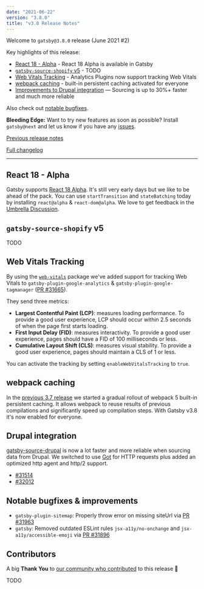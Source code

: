 ```yaml
---
date: "2021-06-22"
version: "3.8.0"
title: "v3.8 Release Notes"
---
```


Welcome to `gatsby@3.8.0` release (June 2021 #2)

Key highlights of this release:

- [React 18 - Alpha](#react-18---alpha) - React 18 Alpha is available in Gatsby
- [`gatsby-source-shopify` v5](#gatsby-source-shopify-v5) - TODO
- [Web Vitals Tracking](#web-vitals-tracking) - Analytics Plugins now support tracking Web Vitals
- [webpack caching](#webpack-caching) - built-in persistent caching activated for everyone
- [Improvements to Drupal integration](#drupal-integration) — Sourcing is up to 30%+ faster and much more reliable

Also check out [notable bugfixes](#notable-bugfixes--improvements).

**Bleeding Edge:** Want to try new features as soon as possible? Install `gatsby@next` and let us know
if you have any [issues](https://github.com/gatsbyjs/gatsby/issues).

[Previous release notes](/docs/reference/release-notes/v3.7)

[Full changelog](https://github.com/gatsbyjs/gatsby/compare/gatsby@3.8.0-next.0...gatsby@3.8.0)

---

## React 18 - Alpha

Gatsby supports [React 18 Alpha](https://reactjs.org/blog/2021/06/08/the-plan-for-react-18.html). It's still very early days but we like to be ahead of the pack. You can use `startTransition` and `stateBatching` today by installing `react@alpha` & `react-dom@alpha`. We love to get feedback in the [Umbrella Discussion](https://github.com/gatsbyjs/gatsby/discussions/31943).

## `gatsby-source-shopify` v5

TODO

## Web Vitals Tracking

By using the [`web-vitals`](https://github.com/GoogleChrome/web-vitals) package we've added support for tracking Web Vitals to `gatsby-plugin-google-analytics` & `gatsby-plugin-google-tagmanager` ([PR #31665](https://github.com/gatsbyjs/gatsby/pull/31665)).

They send three metrics:

- **Largest Contentful Paint (LCP)**: measures loading performance. To provide a good user experience, LCP should occur within 2.5 seconds of when the page first starts loading.
- **First Input Delay (FID)**: measures interactivity. To provide a good user experience, pages should have a FID of 100 milliseconds or less.
- **Cumulative Layout Shift (CLS)**: measures visual stability. To provide a good user experience, pages should maintain a CLS of 1 or less.

You can activate the tracking by setting `enableWebVitalsTracking` to `true`.

## webpack caching

In the [previous 3.7 release](/docs/reference/release-notes/v3.7) we started a gradual rollout of webpack 5 built-in persistent caching. It allows webpack to reuse results of previous compilations and significantly speed up compilation steps. With Gatsby v3.8 it's now enabled for everyone.

## Drupal integration

[gatsby-source-drupal](https://www.gatsbyjs.com/plugins/gatsby-source-drupal/?=drupal) is now a lot faster and more reliable when sourcing data from Drupal. We switched to use [Got](https://github.com/sindresorhus/got) for HTTP requests plus added an optimized http agent and http/2 support.

- [#31514](https://github.com/gatsbyjs/gatsby/pull/31514)
- [#32012](https://github.com/gatsbyjs/gatsby/pull/32012)

## Notable bugfixes & improvements

- `gatsby-plugin-sitemap`: Properly throw error on missing siteUrl via [PR #31963](https://github.com/gatsbyjs/gatsby/pull/31963)
- `gatsby`: Removed outdated ESLint rules `jsx-a11y/no-onchange` and `jsx-a11y/accessible-emoji` via [PR #31896](https://github.com/gatsbyjs/gatsby/pull/31896)

## Contributors

A big **Thank You** to [our community who contributed](https://github.com/gatsbyjs/gatsby/compare/gatsby@3.8.0-next.0...gatsby@3.8.0) to this release 💜

TODO
